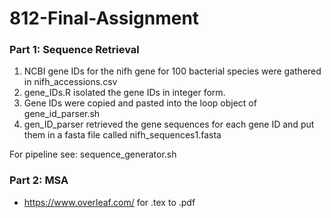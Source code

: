 # 812-Final-Assignment

### Part 1: Sequence Retrieval
1. NCBI gene IDs for the nifh gene for 100 bacterial species were gathered in nifh_accessions.csv
2. gene_IDs.R isolated the gene IDs in integer form.
3. Gene IDs were copied and pasted into the loop object of gene_id_parser.sh
4. gen_ID_parser retrieved the gene sequences for each gene ID and put them in a fasta file called  nifh_sequences1.fasta

For pipeline see: sequence_generator.sh

### Part 2: MSA
- https://www.overleaf.com/ for .tex to .pdf




